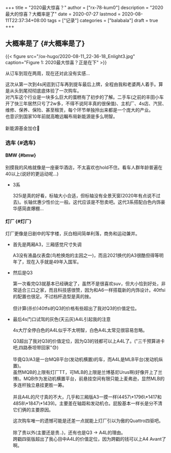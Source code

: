 +++
title = "2020最大惊喜？"
author = ["rx-78-kum0"]
description = "2020最大的惊喜？大概率是了"
date = 2020-07-27
lastmod = 2020-08-11T22:37:34+08:00
tags = ["记录"]
categories = ["balabala"]
draft = true
+++

## 大概率是了 {#大概率是了}

{{< figure src="/ox-hugo/2020-08-11_22-36-18_Enlight3.jpg" caption="Figure 1: 2020最大惊喜？正是在下" >}}

<p class="verse">
从订车到现在两周，现在还对此没有实感...<br />
</p>

<p class="verse">
这次从第一次到4s闲逛到订车再到提车最后上牌，全程由我和老婆两人着手。算是从头到尾彻彻底底体验了一次购车。<br />
对汽车这个行业是一块多么巨大的蛋糕有了初步的了解。二手车(之前的丰田小车开了快三年居然只亏了2w多，不得不说阿丰真的很保值)、主机厂、4s店、汽贸、维修、保养、保险、甚至租赁，每个环节单独拎出来都是一个庞大的产业。<br />
也意识到国家10年前就高瞻远瞩布局新能源是多么明智。<br />
<br />
新能源基金加仓🐶<br />
</p>


### 选车 {#选车}


#### BMW {#bmw}

别摸我的风格就像是一座豪华酒店，不太喜欢也hold不住。看车人群年龄普遍在40以上(说好的更运动呢...)

<!--list-separator-->

-  3系

    <p class="verse">
    325i是真的好看，标轴大小合适，但标轴没有全景天窗(2020年有点说不过去)。长轴优惠少性价比一般。这代应该是不愁卖吧。这代3系搭配白色内饰豪华感简直爆棚...<br />
    </p>


#### 灯厂 {#灯厂}

灯厂更像是日剧中的写字楼，灰白相间简单利落，商务和运动兼并。

<!--list-separator-->

-  首先是两厢A3，三厢感觉尺寸失调

    <p class="verse">
    A3没有液晶仪表盘(鸟枪换炮的主因之一)，而且2021换代的A3很酷但得等明年了，现在入手就是49年入国军。<br />
    </p>

<!--list-separator-->

-  然后是Q3

    <p class="verse">
    第一次看完Q3就基本已经确定了，虽然不是很喜欢suv，但大小恰到好处，非常适合三口之家，而且科技感很赞，因为和A6一样搭载新的内饰设计。40tfsi的配置也很足。不过档杆造型是真的挫。<br />
    <br />
    但计算(杀价)40tfsi的Q3的价格有些超出了我对Q3的价值定位。<br />
    </p>

<!--list-separator-->

-  最后4s门口试驾的灰色(天云灰)A4L引起我的注意

    4s大厅全停白色的A4L似乎不太明智，白色A4L太常见很容易忽略。

    <p class="verse">
    Q3超出了我对Q3的价值定位，因为Q3的钱都可以上A4L了。("三千预算进卡吧,四路泰坦带回家"😓)<br />
    <br />
    毕竟Q3/A3是一台MQB平台(发动机横置)的车，而A4L是MLB平台(发动机纵置)。<br />
    虽然MQB的上限有灯厂TT，可MLB的上限是兰博基尼Urus啊(好像开上了兰博)。MQB作为发动机横置平台，前悬挂空间有限只能上麦弗逊，显然MLB的多连杆独立悬挂更胜一筹。<br />
    <br />
    并且A4L的尺寸真的不大，几乎和三厢版A3一摸一样(4457\*1796\*1417和4858\*1847\*1439)。主要差在轴距和发动机仓。屁股基本一样长是分不清它们俩的主要原因。<br />
    </p>

    <p class="verse">
    这次购车唯一的遗憾可能是还差一点就能上灯厂引以为傲的Quattro四驱吧。<br />
    <br />
    除了贵以外(主要还是贵..)，还有也是Q3 -> A4L的理由。<br />
    跨戳四驱版超出了我心目中A4L的价值定位，因为跨戳的钱可以上A4 Avant了啊。<br />
    </p>
